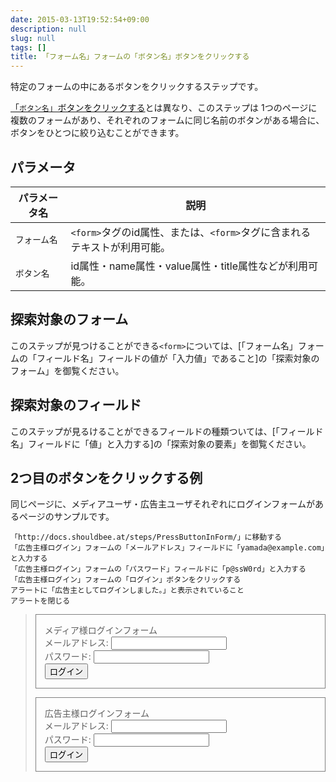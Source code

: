 ```yaml
---
date: 2015-03-13T19:52:54+09:00
description: null
slug: null
tags: []
title: 「フォーム名」フォームの「ボタン名」ボタンをクリックする
---
```


特定のフォームの中にあるボタンをクリックするステップです。

[「`ボタン名`」ボタンをクリックする]とは異なり、このステップは
1つのページに複数のフォームがあり、それぞれのフォームに同じ名前のボタンがある場合に、ボタンをひとつに絞り込むことができます。

[「`ボタン名`」ボタンをクリックする]: /steps/PressButton/

## パラメータ

パラメータ名 | 説明
------|---------
`フォーム名` | `<form>`タグのid属性、または、`<form>`タグに含まれるテキストが利用可能。
`ボタン名` | id属性・name属性・value属性・title属性などが利用可能。

## 探索対象のフォーム

このステップが見つけることができる`<form>`については、[「フォーム名」フォームの「フィールド名」フィールドの値が「入力値」であること]の「探索対象のフォーム」を御覧ください。

## 探索対象のフィールド

このステップが見るけることができるフィールドの種類ついては、[「フィールド名」フィールドに「値」と入力する]の「探索対象の要素」を御覧ください。

## 2つ目のボタンをクリックする例

同じページに、メディアユーザ・広告主ユーザそれぞれにログインフォームがあるページのサンプルです。

```
「http://docs.shouldbee.at/steps/PressButtonInForm/」に移動する
「広告主様ログイン」フォームの「メールアドレス」フィールドに「yamada@example.com」と入力する
「広告主様ログイン」フォームの「パスワード」フィールドに「p@ssW0rd」と入力する
「広告主様ログイン」フォームの「ログイン」ボタンをクリックする
アラートに「広告主としてログインしました。」と表示されていること
アラートを閉じる
```

<blockquote>
<form action="#" style="border: 1px solid gray; padding: 1em; margin-bottom: 1em;">
  <div>メディア様ログインフォーム</div>
  <div><label>メールアドレス: <input type="text" name="email"></label></div>
  <div><label>パスワード: <input type="password" name="password"></label></div>
  <button onclick="alert('メディアとしてログインしました。'); return false;">ログイン</button>
</form>
<form action="#" style="border: 1px solid gray; padding: 1em;">
  <div>広告主様ログインフォーム</div>
  <div><label>メールアドレス: <input type="text" name="email"></label></div>
  <div><label>パスワード: <input type="password" name="password"></label></div>
  <button onclick="alert('広告主としてログインしました。'); return false;">ログイン</button>
</form>
</blockquote>
